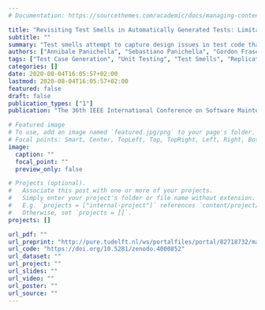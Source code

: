 ```yaml
---
# Documentation: https://sourcethemes.com/academic/docs/managing-content/

title: "Revisiting Test Smells in Automatically Generated Tests: Limitations, Pitfalls, and Opportunities"
subtitle: ""
summary: "Test smells attempt to capture design issues in test code that reduce their maintainability. Previous work found such smells to be highly common in automatically generated test-cases, but based this result on specific static detection rules; although these are based on the original definition of “test smells”, a recent empirical study showed that developers perceive these as overly strict and non-representative of the maintainability and quality of test suites. This leads us to investigate how effective such test smell detection tools are on automatically generated test suites. In this paper, we build dataset of 2,340 test cases automatically generated by EVOSUITE for 100 Java classes. We performed a multi-stage, cross-validated manual analysis to identify six types of test smells and label their instances. We benchmark the performance of two test smell detection tools: one widely used in prior work, and one recently introduced with the express goal to match developer perceptions of test smells. Our results show that these test smell detection strategies poorly characterized the issues in automatically generated test suites; the older tool’s detection strategies, especially, misclassified over 70% of test smells, both missing real instances (false negatives) and marking many smell- free tests as smelly (false positives). We identify common patterns in these tests that can be used to improve the tools, refine and update the definition of certain test smells, and highlight as of yet uncharacterized issues. Our findings suggest the need for (i) more appropriate metrics to match development practice; and (ii) more accurate detection strategies, to be evaluated primarily in industrial contexts."
authors: ["Annibale Panichella", "Sebastiano Panichella", "Gordon Fraser",  "Anand Ashok Sawant", "Vincent Hellendoorn"]
tags: ["Test Case Generation", "Unit Testing", "Test Smells", "Replication Study"]
categories: []
date: 2020-08-04T16:05:57+02:00
lastmod: 2020-08-04T16:05:57+02:00
featured: false
draft: false
publication_types: ["1"]
publication: "The 36th IEEE International Conference on Software Maintenance and Evolution (ICSME 2020)"

# Featured image
# To use, add an image named `featured.jpg/png` to your page's folder.
# Focal points: Smart, Center, TopLeft, Top, TopRight, Left, Right, BottomLeft, Bottom, BottomRight.
image:
  caption: ""
  focal_point: ""
  preview_only: false

# Projects (optional).
#   Associate this post with one or more of your projects.
#   Simply enter your project's folder or file name without extension.
#   E.g. `projects = ["internal-project"]` references `content/project/deep-learning/index.md`.
#   Otherwise, set `projects = []`.
projects: []

url_pdf: ""
url_preprint: "http://pure.tudelft.nl/ws/portalfiles/portal/82718732/main.pdf"
url_code: "https://doi.org/10.5281/zenodo.4000852"
url_dataset: ""
url_project: ""
url_slides: ""
url_video: ""
url_poster: ""
url_source: ""
---
```


